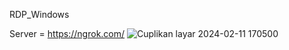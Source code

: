 RDP_Windows


Server = https://ngrok.com/
![Cuplikan layar 2024-02-11 170500](https://github.com/esaanggitp/RDP_Windows/assets/38856760/5e601e80-6178-48a1-ba62-aac76e081610)
